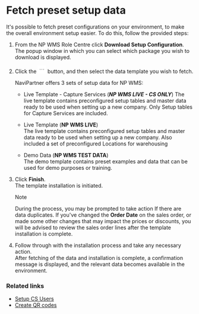 # Fetch preset setup data

It's possible to fetch preset configurations on your environment, to make the overall environment setup easier. To do this, follow the provided steps: 

1. From the NP WMS Role Centre click **Download Setup Configuration**.        
   The popup window in which you can select which package you wish to download is displayed.
2. Click the ![Ellipsis icon](../../images/Icons/elipsis_icon.png "Assist Edit") button, and then select the data template you wish to fetch.

    NaviPartner offers 3 sets of setup data for NP WMS:
    - Live Template - Capture Services (***NP WMS LIVE - CS ONLY***)
      The live template contains preconfigured setup tables and master data ready to be used when setting up a new company.
      Only Setup tables for Capture Services are included.

    - Live Template (**NP WMS LIVE**)            
      The live template contains preconfigured setup tables and master data ready to be used when setting up a new company.
      Also included a set of preconfigured Locations for warehousing  

    - Demo Data (**NP WMS TEST DATA**)             
      The demo template contains preset examples and data that can be used for demo purposes or training.

3. Click **Finish**.      
   The template installation is initiated.
   
   > [!Note]
   > During the process, you may be prompted to take action If there are data duplicates. If you've changed the **Order Date** on the sales order, or made some other changes that may impact the prices or discounts, you will be advised to review the sales order lines after the template installation is complete.    

4. Follow through with the installation process and take any necessary action.      
   After fetching of the data and installation is complete, a confirmation message is displayed, and the relevant data becomes available in the environment.

### Related links

- [Setup CS Users](./set-up-cs-users.md)
- [Create QR codes](./create-qr-codes.md)